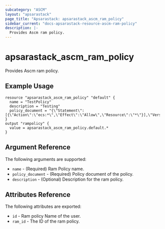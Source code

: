 ```yaml
---
subcategory: "ASCM"
layout: "apsarastack"
page_title: "Apsarastack: apsarastack_ascm_ram_policy"
sidebar_current: "docs-apsarastack-resource-ascm-ram-policy"
description: |-
  Provides Ascm ram policy.
---
```


# apsarastack\_ascm_ram_policy

Provides Ascm ram policy.

## Example Usage

```
resource "apsarastack_ascm_ram_policy" "default" {
  name = "TestPolicy"
  description = "Testing"
  policy_document = "{\"Statement\":[{\"Action\":\"ecs:*\",\"Effect\":\"Allow\",\"Resource\":\"*\"}],\"Version\":\"1\"}"
}
output "rampolicy" {
  value = apsarastack_ascm_ram_policy.default.*
}
```
## Argument Reference

The following arguments are supported:

* `name` - (Required) Ram Policy name. 
* `policy_document` - (Required) Policy document of the policy.
* `description` - (Optional) Description for the ram policy.

## Attributes Reference

The following attributes are exported:

* `id` - Ram policy Name of the user.
* `ram_id` - The ID of the ram policy.